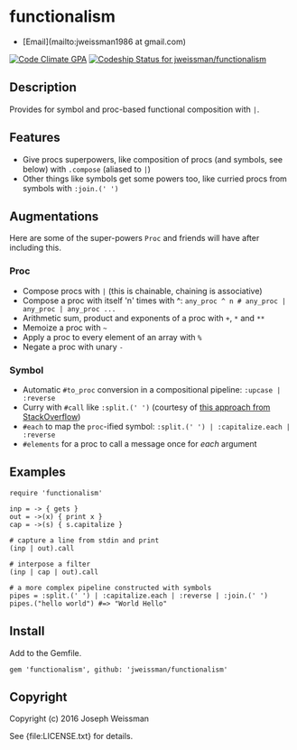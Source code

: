 # functionalism

* [Email](mailto:jweissman1986 at gmail.com)

[![Code Climate GPA](https://codeclimate.com/github/jweissman/functionalism/badges/gpa.svg)](https://codeclimate.com/github/jweissman/functionalism)
[![Codeship Status for jweissman/functionalism](https://www.codeship.io/projects/474f9250-a1e3-0133-d683-3e2bccdc3ee6/status)](https://codeship.com/projects/128700)


## Description

Provides for symbol and proc-based functional composition with `|`.

## Features

  - Give procs superpowers, like composition of procs (and symbols, see below) with `.compose` (aliased to `|`)
  - Other things like symbols get some powers too, like curried procs from symbols with `:join.(' ')`

## Augmentations

Here are some of the super-powers `Proc` and friends will have after including this.

### Proc

  - Compose procs with `|` (this is chainable, chaining is associative)
  - Compose a proc with itself 'n' times with ^: `any_proc ^ n # any_proc | any_proc | any_proc ...`
  - Arithmetic sum, product and exponents of a proc with `+`, `*` and `**`
  - Memoize a proc with `~`
  - Apply a proc to every element of an array with `%`
  - Negate a proc with unary `-`

### Symbol

  - Automatic `#to_proc` conversion in a compositional pipeline: `:upcase | :reverse`
  - Curry with `#call` like `:split.(' ')` (courtesy of [this approach from StackOverflow](http://stackoverflow.com/questions/23695653/can-you-supply-arguments-to-the-mapmethod-syntax-in-ruby))
  - `#each` to map the `proc`-ified symbol: `:split.(' ') | :capitalize.each | :reverse`
  - `#elements` for a proc to call a message once for *each* argument

## Examples

    require 'functionalism'

    inp = -> { gets }
    out = ->(x) { print x }
    cap = ->(s) { s.capitalize }

    # capture a line from stdin and print
    (inp | out).call

    # interpose a filter
    (inp | cap | out).call

    # a more complex pipeline constructed with symbols
    pipes = :split.(' ') | :capitalize.each | :reverse | :join.(' ')
    pipes.("hello world") #=> "World Hello"

## Install

  Add to the Gemfile.

    gem 'functionalism', github: 'jweissman/functionalism'

## Copyright

Copyright (c) 2016 Joseph Weissman

See {file:LICENSE.txt} for details.
